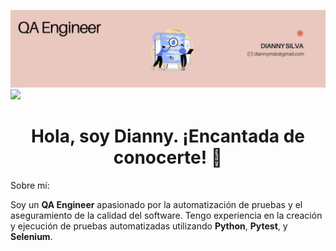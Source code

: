 ![Banner](https://github.com/Diannymisi/Diannymisi/blob/main/readmee_header.png.jpg?raw=true)
[![](https://img.shields.io/badge/LinkedIn-0077B5?style=for-the-badge&logo=linkedin&logoColor=white)](https://www.linkedin.com/in/dianny-silva/)
  
<div align="center">
  <h1><strong>Hola, soy Dianny. ¡Encantada de conocerte! 👋</strong></h1>
</div>

Sobre mí:

Soy un **QA Engineer** apasionado por la automatización de pruebas y el aseguramiento de la calidad del software. Tengo experiencia en la creación y ejecución de pruebas automatizadas utilizando **Python**, **Pytest**, y **Selenium**.

<!--
**Diannymisi/Diannymisi** is a ✨ _special_ ✨ repository because its `README.md` (this file) appears on your GitHub profile.


